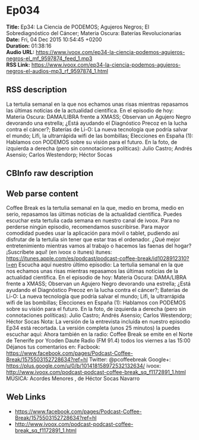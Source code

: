 # Ep034  
**Title:** Ep34: La Ciencia de PODEMOS; Agujeros Negros; El Sobrediagnóstico del Cáncer; Materia Oscura: Baterías Revolucionarias  
**Date:** Fri, 04 Dec 2015 10:54:45 +0200  
**Duration:** 01:38:16  
**Audio URL:** https://www.ivoox.com/ep34-la-ciencia-podemos-agujeros-negros-el_mf_9597874_feed_1.mp3  
**RSS Link:** https://www.ivoox.com/ep34-la-ciencia-podemos-agujeros-negros-el-audios-mp3_rf_9597874_1.html  

## RSS description
La tertulia semanal en la que nos echamos unas risas mientras repasamos las últimas noticias de la actualidad científica. En el episodio de hoy: Materia Oscura: DAMA/LIBRA frente a XMASS; Observan un Agujero Negro devorando una estrella; ¿Está ayudando el Diagnóstico Precoz en la lucha contra el cáncer?; Baterías de Li-O: La nueva tecnología que podría salvar el mundo; Lifi, la ultrarrápida wifi de las bombillas; Elecciones en España (1): Hablamos con PODEMOS sobre su visión para el futuro. En la foto, de izquierda a derecha (pero sin connotaciones políticas): Julio Castro; Andrés Asensio; Carlos Westendorp; Héctor Socas

## CBInfo raw description


## Web parse content
Coffee Break es la tertulia semanal en la que, medio en broma, medio en serio, repasamos las últimas noticias de la actualidad científica. Puedes escuchar esta tertulia cada semana en nuestro canal de ivoox. Para no perderse ningún episodio, recomendamos suscribirse. Para mayor comodidad puedes usar la aplicación para móvil o tablet, pudiendo así disfrutar de la tertulia sin tener que estar tras el ordenador. ¿Qué mejor entretenimiento mientras vamos al trabajo o hacemos las faenas del hogar? ¡Suscríbete aquí! (en ivoox o itunes) itunes: https://itunes.apple.com/es/podcast/podcast-coffee-break/id1028912310?l=en Escucha aquí nuestro último episodio: La tertulia semanal en la que nos echamos unas risas mientras repasamos las últimas noticias de la actualidad científica. En el episodio de hoy: Materia Oscura: DAMA/LIBRA frente a XMASS; Observan un Agujero Negro devorando una estrella; ¿Está ayudando el Diagnóstico Precoz en la lucha contra el cáncer?; Baterías de Li-O: La nueva tecnología que podría salvar el mundo; Lifi, la ultrarrápida wifi de las bombillas; Elecciones en España (1): Hablamos con PODEMOS sobre su visión para el futuro. En la foto, de izquierda a derecha (pero sin connotaciones políticas): Julio Castro; Andrés Asensio; Carlos Westendorp; Héctor Socas Nota: La versión de la entrevista incluída en nuestro episodio Ep34 está recortada. La versión completa (unos 25 minutos) la puedes escuchar aquí: Ahora también en la radio: Coffee Break se emite en el Norte de Tenerife por Ycoden Daute Radio (FM 91.4) todos los viernes a las 15:00 Déjanos tus comentarios en: Facbook: https://www.facebook.com/pages/Podcast-Coffee-Break/1575503152728634?ref=hl Twitter: @pcoffeebreak Google+: https://plus.google.com/u/0/b/101418158972532132634/ ivoox: http://www.ivoox.com/podcast-podcast-coffee-break_sq_f1172891_1.html MÚSICA: Acordes Menores , de Héctor Socas Navarro

## Web Links
- https://www.facebook.com/pages/Podcast-Coffee-Break/1575503152728634?ref=hl
- http://www.ivoox.com/podcast-podcast-coffee-break_sq_f1172891_1.html